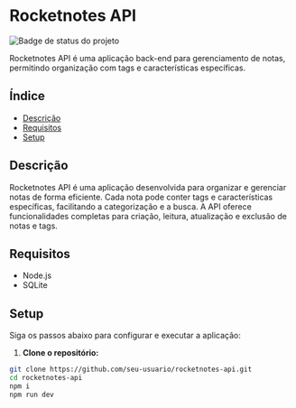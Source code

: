 # Rocketnotes API

![Badge de status do projeto](https://img.shields.io/badge/status-completo-brightgreen)

Rocketnotes API é uma aplicação back-end para gerenciamento de notas, permitindo organização com tags e características específicas.

## Índice

- [Descrição](#descrição)
- [Requisitos](#requisitos)
- [Setup](#setup)

## Descrição

Rocketnotes API é uma aplicação desenvolvida para organizar e gerenciar notas de forma eficiente. Cada nota pode conter tags e características específicas, facilitando a categorização e a busca. A API oferece funcionalidades completas para criação, leitura, atualização e exclusão de notas e tags.

## Requisitos

- Node.js
- SQLite

## Setup

Siga os passos abaixo para configurar e executar a aplicação:

1. **Clone o repositório:**

```bash
git clone https://github.com/seu-usuario/rocketnotes-api.git
cd rocketnotes-api
npm i
npm run dev
